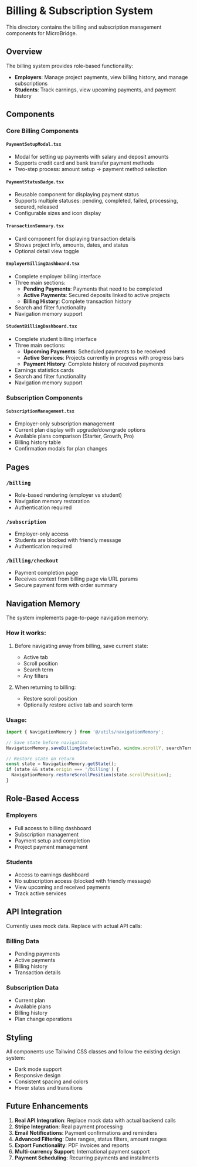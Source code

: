 # Billing & Subscription System

This directory contains the billing and subscription management components for MicroBridge.

## Overview

The billing system provides role-based functionality:
- **Employers**: Manage project payments, view billing history, and manage subscriptions
- **Students**: Track earnings, view upcoming payments, and payment history

## Components

### Core Billing Components

#### `PaymentSetupModal.tsx`
- Modal for setting up payments with salary and deposit amounts
- Supports credit card and bank transfer payment methods
- Two-step process: amount setup → payment method selection

#### `PaymentStatusBadge.tsx`
- Reusable component for displaying payment status
- Supports multiple statuses: pending, completed, failed, processing, secured, released
- Configurable sizes and icon display

#### `TransactionSummary.tsx`
- Card component for displaying transaction details
- Shows project info, amounts, dates, and status
- Optional detail view toggle

#### `EmployerBillingDashboard.tsx`
- Complete employer billing interface
- Three main sections:
  - **Pending Payments**: Payments that need to be completed
  - **Active Payments**: Secured deposits linked to active projects
  - **Billing History**: Complete transaction history
- Search and filter functionality
- Navigation memory support

#### `StudentBillingDashboard.tsx`
- Complete student billing interface
- Three main sections:
  - **Upcoming Payments**: Scheduled payments to be received
  - **Active Services**: Projects currently in progress with progress bars
  - **Payment History**: Complete history of received payments
- Earnings statistics cards
- Search and filter functionality
- Navigation memory support

### Subscription Components

#### `SubscriptionManagement.tsx`
- Employer-only subscription management
- Current plan display with upgrade/downgrade options
- Available plans comparison (Starter, Growth, Pro)
- Billing history table
- Confirmation modals for plan changes

## Pages

### `/billing`
- Role-based rendering (employer vs student)
- Navigation memory restoration
- Authentication required

### `/subscription`
- Employer-only access
- Students are blocked with friendly message
- Authentication required

### `/billing/checkout`
- Payment completion page
- Receives context from billing page via URL params
- Secure payment form with order summary

## Navigation Memory

The system implements page-to-page navigation memory:

### How it works:
1. Before navigating away from billing, save current state:
   - Active tab
   - Scroll position
   - Search term
   - Any filters

2. When returning to billing:
   - Restore scroll position
   - Optionally restore active tab and search term

### Usage:
```typescript
import { NavigationMemory } from '@/utils/navigationMemory';

// Save state before navigation
NavigationMemory.saveBillingState(activeTab, window.scrollY, searchTerm);

// Restore state on return
const state = NavigationMemory.getState();
if (state && state.origin === '/billing') {
  NavigationMemory.restoreScrollPosition(state.scrollPosition);
}
```

## Role-Based Access

### Employers
- Full access to billing dashboard
- Subscription management
- Payment setup and completion
- Project payment management

### Students
- Access to earnings dashboard
- No subscription access (blocked with friendly message)
- View upcoming and received payments
- Track active services

## API Integration

Currently uses mock data. Replace with actual API calls:

### Billing Data
- Pending payments
- Active payments
- Billing history
- Transaction details

### Subscription Data
- Current plan
- Available plans
- Billing history
- Plan change operations

## Styling

All components use Tailwind CSS classes and follow the existing design system:
- Dark mode support
- Responsive design
- Consistent spacing and colors
- Hover states and transitions

## Future Enhancements

1. **Real API Integration**: Replace mock data with actual backend calls
2. **Stripe Integration**: Real payment processing
3. **Email Notifications**: Payment confirmations and reminders
4. **Advanced Filtering**: Date ranges, status filters, amount ranges
5. **Export Functionality**: PDF invoices and reports
6. **Multi-currency Support**: International payment support
7. **Payment Scheduling**: Recurring payments and installments
